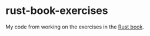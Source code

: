 # rust-book-exercises
My code from working on the exercises in the [Rust book](https://doc.rust-lang.org/book/).